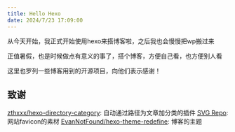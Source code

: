 ```yaml
---
title: Hello Hexo
date: 2024/7/23 17:09:00
---
```


从今天开始，我正式开始使用hexo来搭博客啦，之后我也会慢慢把wp搬过来

正值暑假，也是时候做点有意义的事了，搭个博客，方便自己看，也方便别人看

这里也罗列一些博客用到的开源项目，向他们表示感谢！

## 致谢

[zthxxx/hexo-directory-category](https://github.com/zthxxx/hexo-directory-category): 自动通过路径为文章加分类的插件
[SVG Repo](https://www.svgrepo.com/): 网站favicon的素材
[EvanNotFound/hexo-theme-redefine](https://github.com/EvanNotFound/hexo-theme-redefine): 博客的主题

